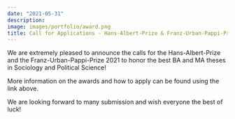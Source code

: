 ```yaml
---
date: "2021-05-31"
description: 
image: images/portfolio/award.png
title: Call for Applications - Hans-Albert-Prize & Franz-Urban-Pappi-Prize 2021
---
```


We are extremely pleased to announce the calls for the Hans-Albert-Prize and the Franz-Urban-Pappi-Prize 2021 to honor the best BA and MA theses in Sociology and Political Science!

More information on the awards and how to apply can be found using the link above.

We are looking forward to many submission and wish everyone the best of luck!